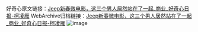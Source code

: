 好奇心原文链接：[Jeep新春微电影，这三个男人居然站在了一起_商业_好奇心日报-柯凌雁](https://www.qdaily.com/articles/5990.html)
WebArchive归档链接：[Jeep新春微电影，这三个男人居然站在了一起_商业_好奇心日报-柯凌雁](http://web.archive.org/web/20190623165722/https://www.qdaily.com/articles/5990.html)
![image](http://ww3.sinaimg.cn/large/007d5XDply1g3w9dq78q4j30u039fb0k)
